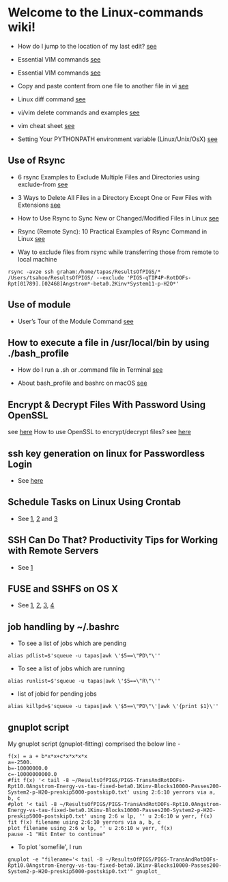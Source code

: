 # Welcome to the Linux-commands wiki!

- How do I jump to the location of my last edit? [see](https://vi.stackexchange.com/questions/2001/how-do-i-jump-to-the-location-of-my-last-edit)

-  Essential VIM commands [see](http://vim.wikia.com/wiki/Moving_around)

-  Essential VIM commands [see](https://www.catswhocode.com/blog/130-essential-vim-commands)

-  Copy and paste content from one file to another file in vi [see](https://stackoverflow.com/questions/4620672/copy-and-paste-content-from-one-file-to-another-file-in-vi)

- Linux diff command [see](https://www.computerhope.com/unix/udiff.htm)

- vi/vim delete commands and examples [see](https://alvinalexander.com/linux/vi-vim-delete-line-commands-to-end)

- vim cheat sheet [see](https://vim.rtorr.com)

- Setting Your PYTHONPATH environment variable (Linux/Unix/OsX) [see](https://scipher.wordpress.com/2010/05/10/setting-your-pythonpath-environment-variable-linuxunixosx/)

## Use of Rsync
- 6 rsync Examples to Exclude Multiple Files and Directories using exclude-from [see](https://www.thegeekstuff.com/2011/01/rsync-exclude-files-and-folders/?utm_source=feedburner)

- 3 Ways to Delete All Files in a Directory Except One or Few Files with Extensions [see](https://www.tecmint.com/delete-all-files-in-directory-except-one-few-file-extensions/)

- How to Use Rsync to Sync New or Changed/Modified Files in Linux [see](https://www.tecmint.com/sync-new-changed-modified-files-rsync-linux/)

- Rsync (Remote Sync): 10 Practical Examples of Rsync Command in Linux [see](https://www.tecmint.com/rsync-local-remote-file-synchronization-commands/)

- Way to exclude files from rsync while transferring those from remote to local machine

```
rsync -avze ssh graham:/home/tapas/ResultsOfPIGS/* /Users/tsahoo/ResultsOfPIGS/ --exclude 'PIGS-qTIP4P-RotDOFs-Rpt[01789].[02468]Angstrom*-beta0.2Kinv*System11-p-H2O*'
```

## Use of module

- User’s Tour of the Module Command [see](https://lmod.readthedocs.io/en/latest/010_user.html)

## How to execute a file in /usr/local/bin by using ./bash_profile

- How do I run a .sh or .command file in Terminal [see](https://apple.stackexchange.com/questions/235128/how-do-i-run-a-sh-or-command-file-in-terminal/235129)

- About bash_profile and bashrc on macOS [see](https://scriptingosx.com/2017/04/about-bash_profile-and-bashrc-on-macos/)

## Encrypt & Decrypt Files With Password Using OpenSSL
see [here](https://www.shellhacks.com/encrypt-decrypt-file-password-openssl/)
How to use OpenSSL to encrypt/decrypt files? see [here](https://stackoverflow.com/questions/16056135/how-to-use-openssl-to-encrypt-decrypt-files)

## ssh key generation on linux for Passwordless Login

- See [here](https://www.2daygeek.com/ssh-key-generation-on-linux-for-passwordless-login/)

## Schedule Tasks on Linux Using Crontab

- See [1](https://kvz.io/blog/2007/07/29/schedule-tasks-on-linux-using-crontab/), [2](https://www.tecmint.com/11-cron-scheduling-task-examples-in-linux/) and [3](https://www.cyberciti.biz/faq/how-do-i-add-jobs-to-cron-under-linux-or-unix-oses/)

## SSH Can Do That? Productivity Tips for Working with Remote Servers

- See [1](http://blogs.perl.org/users/smylers/2011/08/ssh-productivity-tips.html)

## FUSE and SSHFS on OS X

- See [1](https://stuff-things.net/2015/05/20/fuse-and-sshfs-on-os-x/), [2](https://blogs.harvard.edu/acts/2013/11/08/the-newbie-how-to-set-up-sshfs-on-mac-os-x/), [3](https://medium.com/@tzhenghao/writing-remote-code-on-a-mac-with-sshfs-c62d64bf9ef9), [4](https://blog.khairulazam.net/2013/06/05/write-failed-broken-pipe-issue-on-mac-os-x/)

## job handling by ~/.bashrc 
- To see a list of jobs which are pending 

```
alias pdlist=$'squeue -u tapas|awk \'$5==\"PD\"\''
```

- To see a list of jobs which are running
```
alias runlist=$'squeue -u tapas|awk \'$5==\"R\"\''
```

- list of jobid for pending jobs

```
alias killpd=$'squeue -u tapas|awk \'$5==\"PD\"\'|awk \'{print $1}\''
```

## gnuplot script

My gnuplot script (gnuplot-fitting) comprised the below line -

```
f(x) = a + b*x*x+c*x*x*x*x
a=-2500.
b=-10000000.0
c=-10000000000.0
#fit f(x) '< tail -8 ~/ResultsOfPIGS/PIGS-TransAndRotDOFs-Rpt10.0Angstrom-Energy-vs-tau-fixed-beta0.1Kinv-Blocks10000-Passes200-System2-p-H2O-preskip5000-postskip0.txt' using 2:6:10 yerrors via a, b, c
#plot '< tail -8 ~/ResultsOfPIGS/PIGS-TransAndRotDOFs-Rpt10.0Angstrom-Energy-vs-tau-fixed-beta0.1Kinv-Blocks10000-Passes200-System2-p-H2O-preskip5000-postskip0.txt' using 2:6 w lp, '' u 2:6:10 w yerr, f(x)
fit f(x) filename using 2:6:10 yerrors via a, b, c
plot filename using 2:6 w lp, '' u 2:6:10 w yerr, f(x)
pause -1 "Hit Enter to continue"
```

- To plot 'somefile', I run 
```
gnuplot -e "filename='< tail -8 ~/ResultsOfPIGS/PIGS-TransAndRotDOFs-Rpt10.0Angstrom-Energy-vs-tau-fixed-beta0.1Kinv-Blocks10000-Passes200-System2-p-H2O-preskip5000-postskip0.txt'" gnuplot_
```
